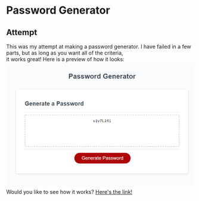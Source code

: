 # Password Generator

## Attempt
This was my attempt at making a password generator. I have failed in a few parts, but as long as you want all of the criteria, <br>
it works great! Here is a preview of how it looks:<br>
![screenshot of password generated](./pg.png)<br>
Would you like to see how it works?
[Here's the link!](https://alicedebo.github.io/air-password-generator)